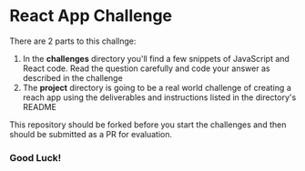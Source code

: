 # React App Challenge

There are 2 parts to this challnge: 
1. In the **challenges** directory you'll find a few snippets of JavaScript and React code. Read the question carefully and code your answer as described in the challenge
2. The **project** directory is going to be a real world challenge of creating a reach app using the deliverables and instructions listed in the directory's README

This repository should be forked before you start the challenges and then should be submitted as a PR for evaluation.

### Good Luck!

